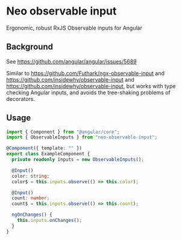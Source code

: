 # Neo observable input

Ergonomic, robust RxJS Observable inputs for Angular

## Background

See https://github.com/angular/angular/issues/5689

Similar to https://github.com/Futhark/ngx-observable-input and https://github.com/insidewhy/observable-input and https://github.com/insidewhy/observable-input, but works with type checking Angular inputs, and avoids the tree-shaking problems of decorators.

## Usage

```ts
import { Component } from "@angular/core";
import { ObservableInputs } from "neo-observable-input";

@Component({ template: "" })
export class ExampleComponent {
  private readonly inputs = new ObservableInputs();

  @Input()
  color: string;
  color$ = this.inputs.observe(() => this.color);

  @Input()
  count: number;
  count$ = this.inputs.observe(() => this.count);

  ngOnChanges() {
    this.inputs.onChanges();
  }
}
```
